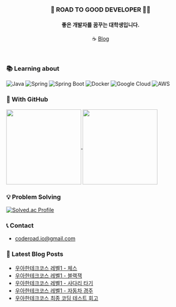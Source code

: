 <div align="center">
  
### 🎯 ROAD TO GOOD DEVELOPER 🏃‍♂️
#### 좋은 개발자를 꿈꾸는 대학생입니다.
☕ [Blog](https://blog.coderoad.kr)
  
</div>
<br>

### 📚 Learning about
![Java](https://img.shields.io/badge/java-%23007396?style=for-the-badge&logo=openjdk&logoColor=white)
![Spring](https://img.shields.io/badge/spring-%236DB33F?style=for-the-badge&logo=spring&logoColor=white)
![Spring Boot](https://img.shields.io/badge/spring_boot-%236DB33F?style=for-the-badge&logo=spring-boot&logoColor=white)
![Docker](https://img.shields.io/badge/docker-%232496ED?style=for-the-badge&logo=docker&logoColor=white)
![Google Cloud](https://img.shields.io/badge/google_cloud-%234285F4?style=for-the-badge&logo=google-cloud&logoColor=white)
![AWS](https://img.shields.io/badge/aws-%23232F3E?style=for-the-badge&logo=amazon-web-services&logoColor=white)
   
### 💾 With GitHub
<a href="https://github.com/anuraghazra/github-readme-stats">
  <img height=200 align="center" src="https://github-readme-stats.vercel.app/api?username=hangillee" />
</a>
<a href="https://github.com/anuraghazra/convoychat">
  <img height=200 align="center" src="https://github-readme-stats.vercel.app/api/top-langs?username=hangillee&layout=compact&langs_count=8&card_width=320&exclude_repo=game_for_hedge,python-gui-calculator,js-basic-book" />
</a>
   
### 💡 Problem Solving
[![Solved.ac Profile](http://mazassumnida.wtf/api/generate_badge?boj=skfcb10)](https://solved.ac/skfcb10)
   
### 📞 Contact
* coderoad.io@gmail.com

### 📝 Latest Blog Posts
<!-- BLOG-POST-LIST:START -->
- [우아한테크코스 레벨1 - 체스](https://blog.coderoad.kr/woowacourse-level1-mission4)
- [우아한테크코스 레벨1 - 블랙잭](https://blog.coderoad.kr/woowacourse-level1-mission3)
- [우아한테크코스 레벨1 - 사다리 타기](https://blog.coderoad.kr/woowacourse-level1-mission2)
- [우아한테크코스 레벨1 - 자동차 경주](https://blog.coderoad.kr/woowacourse-level1-mission1)
- [우아한테크코스 최종 코딩 테스트 회고](https://blog.coderoad.kr/woowacourse-final-test)
<!-- BLOG-POST-LIST:END -->
   
<!--
**hangillee/hangillee** is a ✨ _special_ ✨ repository because its `README.md` (this file) appears on your GitHub profile.

Here are some ideas to get you started:

- 🔭 I’m currently working on ...
- 🌱 I’m currently learning ...
- 👯 I’m looking to collaborate on ...
- 🤔 I’m looking for help with ...
- 💬 Ask me about ...
- 📫 How to reach me: ...
- 😄 Pronouns: ...
- ⚡ Fun fact: ...
-->
